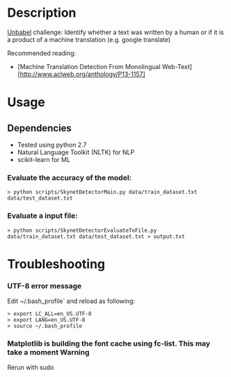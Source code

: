 # Description
[Unbabel](https://unbabel.com/) challenge: Identify whether a text was written by a human or if it is a product of a machine translation (e.g. google translate)

Recommended reading: 
- [Machine Translation Detection From Monolingual Web-Text][http://www.aclweb.org/anthology/P13-1157]

# Usage

## Dependencies
* Tested using python 2.7
* Natural Language Toolkit (NLTK) for NLP
* scikit-learn for ML

### Evaluate the accuracy of the model:
```
> python scripts/SkynetDetectorMain.py data/train_dataset.txt data/test_dataset.txt
```

### Evaluate a input file:
```
> python scripts/SkynetDetectorEvaluateToFile.py data/train_dataset.txt data/test_dataset.txt > output.txt
```

# Troubleshooting

### UTF-8 error message

Edit ~/.bash_profile` and reload as following:

```
> export LC_ALL=en_US.UTF-8
> export LANG=en_US.UTF-8
> source ~/.bash_profile
```

### Matplotlib is building the font cache using fc-list. This may take a moment Warning

Rerun with sudo